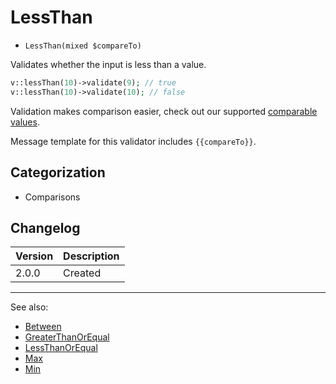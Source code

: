 # LessThan

- `LessThan(mixed $compareTo)`

Validates whether the input is less than a value.

```php
v::lessThan(10)->validate(9); // true
v::lessThan(10)->validate(10); // false
```

Validation makes comparison easier, check out our supported
[comparable values](../07-comparable-values.md).

Message template for this validator includes `{{compareTo}}`.

## Categorization

- Comparisons

## Changelog

Version | Description
--------|-------------
  2.0.0 | Created

***
See also:

- [Between](Between.md)
- [GreaterThanOrEqual](GreaterThanOrEqual.md)
- [LessThanOrEqual](LessThanOrEqual.md)
- [Max](Max.md)
- [Min](Min.md)
